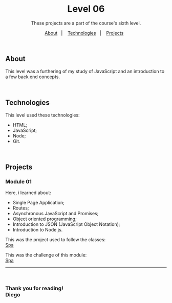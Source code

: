 <h1 align = center> Level 06</h1>

<p align = center> These projects are a part of the course's sixth level. </p>

<p align = center>
	<a href="#about">About</a>&nbsp;&nbsp;&nbsp;|&nbsp;&nbsp;&nbsp;
	<a href="#technologies">Technologies</a>&nbsp;&nbsp;&nbsp;|&nbsp;&nbsp;&nbsp;
  <a href="#project">Projects</a>&nbsp;&nbsp;&nbsp;
</p>
<br>

## About
This level was a furthering of my study of JavaScript and an introduction to a few back end concepts.

<br/>

## Technologies
This level used these technologies:
- HTML;
- JavaScript;
- Node;
- Git.

<br>

## Projects

### Module 01 
Here, i learned about:
- Single Page Application;
- Routes;
- Asynchronous JavaScript and Promises;
- Object oriented programming;
- Introduction to JSON (JavaScript Object Notation);
- Introduction to Node.js.

This was the project used to follow the classes:<br>
[Spa](./spa/)<br>

This was the challenge of this module:<br>
[Spa](./spa-universe/)


---
<br>

### Thank you for reading!<br>Diego
